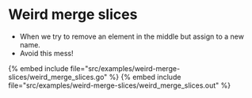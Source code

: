# Weird merge slices

* When we try to remove an element in the middle but assign to a new name.
* Avoid this mess!

{% embed include file="src/examples/weird-merge-slices/weird_merge_slices.go" %}
{% embed include file="src/examples/weird-merge-slices/weird_merge_slices.out" %}



